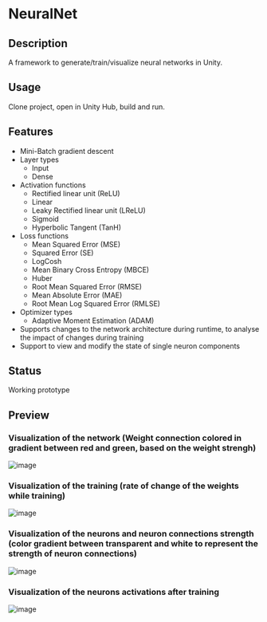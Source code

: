 # NeuralNet
## Description
A framework to generate/train/visualize neural networks in Unity.

## Usage
Clone project, open in Unity Hub, build and run.

## Features
- Mini-Batch gradient descent
- Layer types
  - Input
  - Dense
- Activation functions
  - Rectified linear unit (ReLU)
  - Linear
  - Leaky Rectified linear unit (LReLU)
  - Sigmoid
  - Hyperbolic Tangent (TanH)
- Loss functions
  - Mean Squared Error (MSE)
  - Squared Error (SE)
  - LogCosh
  - Mean Binary Cross Entropy (MBCE)
  - Huber
  - Root Mean Squared Error (RMSE)
  - Mean Absolute Error (MAE)
  - Root Mean Log Squared Error (RMLSE)
- Optimizer types
  - Adaptive Moment Estimation (ADAM)
- Supports changes to the network architecture during runtime, to analyse the impact of changes during training
- Support to view and modify the state of single neuron components

## Status
Working prototype

## Preview
### Visualization of the network (Weight connection colored in gradient between red and green, based on the weight strengh)
![image](https://github.com/user-attachments/assets/94a70566-9fc3-410e-b950-ac5f39f21539)

### Visualization of the training (rate of change of the weights while training)
![image](https://github.com/user-attachments/assets/afdfaf8b-ceb8-44c7-b563-8e0990028baf)

### Visualization of the neurons and neuron connections strength (color gradient between transparent and white to represent the strength of neuron connections)
![image](https://github.com/user-attachments/assets/9788c433-a284-413e-bc17-43f75022e19e)

### Visualization of the neurons activations after training
![image](https://github.com/user-attachments/assets/d05ed8f4-f88e-4e16-8dae-a57bd3e000b5)
